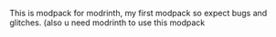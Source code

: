 This is modpack for modrinth, my first modpack so expect bugs and glitches.
(also u need modrinth to use this modpack
